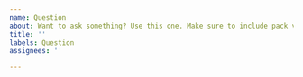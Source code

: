 ```yaml
---
name: Question
about: Want to ask something? Use this one. Make sure to include pack version
title: ''
labels: Question
assignees: ''

---
```


<!-- Type your question below. Questions without a pack version will be closed without comment. -->
